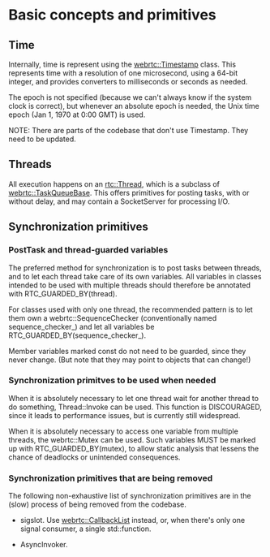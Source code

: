 <?% config.freshness.owner = 'hta' %?>
<?% config.freshness.reviewed = '2021-05-31' %?>

# Basic concepts and primitives

## Time

Internally, time is represent using the [webrtc::Timestamp][1] class. This
represents
time with a resolution of one microsecond, using a 64-bit integer, and provides
converters to milliseconds or seconds as needed.

The epoch is not specified (because we can't always know if the system clock is
correct), but whenever an absolute epoch is needed, the Unix time
epoch (Jan 1, 1970 at 0:00 GMT) is used.

NOTE: There are parts of the codebase that don't use Timestamp. They need to
be updated.

## Threads

All execution happens on an [rtc::Thread][2], which is a subclass of
[webrtc::TaskQueueBase][3]. This offers primitives for posting tasks,
with or without delay, and may contain a SocketServer for processing I/O.

## Synchronization primitives

### PostTask and thread-guarded variables

The preferred method for synchronization is to post tasks between threads,
and to let each thread take care of its own variables. All variables in
classes intended to be used with multiple threads should therefore be
annotated with RTC_GUARDED_BY(thread).

For classes used with only one thread, the recommended pattern is to let
them own a webrtc::SequenceChecker (conventionally named sequence_checker_)
and let all variables be RTC_GUARDED_BY(sequence_checker_).

Member variables marked const do not need to be guarded, since they never
change. (But note that they may point to objects that can change!)

### Synchronization primitves to be used when needed

When it is absolutely necessary to let one thread wait for another thread
to do something, Thread::Invoke can be used. This function is DISCOURAGED,
since it leads to performance issues, but is currently still widespread.

When it is absolutely necessary to access one variable from multiple threads,
the webrtc::Mutex can be used. Such variables MUST be marked up with
RTC_GUARDED_BY(mutex), to allow static analysis that lessens the chance of
deadlocks or unintended consequences.

### Synchronization primitives that are being removed
The following non-exhaustive list of synchronization primitives are
in the (slow) process of being removed from the codebase.

* sigslot. Use [webrtc::CallbackList][4] instead, or, when there's only one
  signal consumer, a single std::function.
  
* AsyncInvoker.



[1]: https://source.chromium.org/chromium/chromium/src/+/main:third_party/webrtc/api/units/timestamp.h;drc=b95d90b78a3491ef8e8aa0640dd521515ec881ca;l=29
[2]: https://source.chromium.org/chromium/chromium/src/+/main:third_party/webrtc/rtc_base/thread.h;drc=1107751b6f11c35259a1c5c8a0f716e227b7e3b4;l=194
[3]: https://source.chromium.org/chromium/chromium/src/+/main:third_party/webrtc/api/task_queue/task_queue_base.h;drc=1107751b6f11c35259a1c5c8a0f716e227b7e3b4;l=25
[4]: https://source.chromium.org/chromium/chromium/src/+/main:third_party/webrtc/rtc_base/callback_list.h;drc=54b91412de3f579a2d5ccdead6e04cc2cc5ca3a1;l=162
